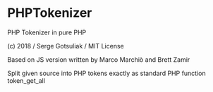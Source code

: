 # PHPTokenizer
PHP Tokenizer in pure PHP

(c) 2018 / Serge Gotsuliak / MIT License

Based on JS version written by Marco Marchiò and Brett Zamir

Split given source into PHP tokens exactly as standard PHP function token_get_all
